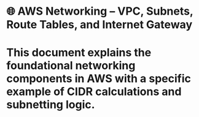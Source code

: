 # 🌐 AWS Networking – VPC, Subnets, Route Tables, and Internet Gateway

# This document explains the foundational networking components in AWS with a specific example of CIDR calculations and subnetting logic.
